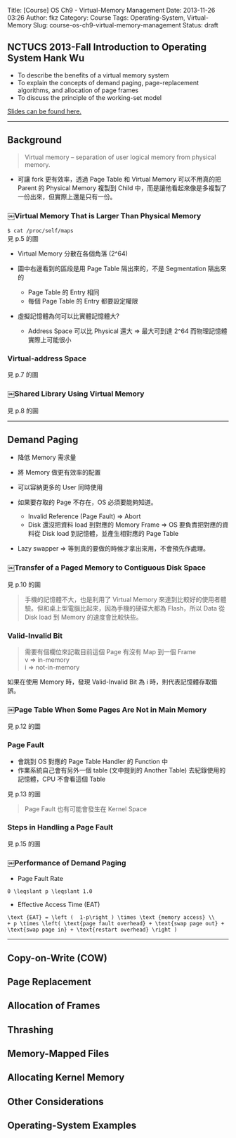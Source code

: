 Title: [Course] OS Ch9 - Virtual-Memory Management
Date: 2013-11-26 03:26
Author: fkz
Category: Course
Tags: Operating-System, Virtual-Memory
Slug: course-os-ch9-virtual-memory-management
Status: draft

## NCTUCS 2013-Fall Introduction to Operating System Hank Wu  
+ To describe the benefits of a virtual memory system  
+ To explain the concepts of demand paging, page-replacement algorithms, and allocation of page frames  
+ To discuss the principle of the working-set model  
  
<script async class="speakerdeck-embed" data-id="81ccbd30387801315ae85eae0478e863" data-ratio="1.33333333333333" src="//speakerdeck.com/assets/embed.js"></script>  
  
[Slides can be found here.](https://speakerdeck.com/fkz/os-ch9-virtual-memory-management)  
  
<!--more-->  
  
---  
## Background  
> Virtual memory – separation of user logical memory from physical memory.  
  
+ 可讓 fork 更有效率，透過 Page Table 和 Virtual Memory 可以不用真的把 Parent 的 Physical Memory 複製到 Child 中，而是讓他看起來像是多複製了一份出來，但實際上還是只有一份。  
  
### ￼Virtual Memory That is Larger Than Physical Memory  
  
` $ cat /proc/self/maps `  
見 p.5 的圖  
  
+ Virtual Memory 分散在各個角落 (2^64)  
+ 圖中右邊看到的區段是用 Page Table 隔出來的，不是 Segmentation 隔出來的  
    + Page Table 的 Entry 相同  
    + 每個 Page Table 的 Entry 都要設定權限  
      
+ 虛擬記憶體為何可以比實體記憶體大?  
    + Address Space 可以比 Physical 還大 => 最大可到達 2^64 而物理記憶體實際上可能很小  
      
### Virtual-address Space  
見 p.7 的圖  
  
### ￼Shared Library Using Virtual Memory  
見 p.8 的圖  
  
---  
## Demand Paging  
  
+ 降低 Memory 需求量  
+ 將 Memory 做更有效率的配置  
+ 可以容納更多的 User 同時使用  
  
+ 如果要存取的 Page 不存在，OS 必須要能夠知道。  
    + Invalid Reference (Page Fault) => Abort  
    + Disk 還沒把資料 load 到對應的 Memory Frame => OS 要負責把對應的資料從 Disk load 到記憶體，並產生相對應的 Page Table  
      
+ Lazy swapper => 等到真的要做的時候才拿出來用，不會預先作處理。  
  
### ￼Transfer of a Paged Memory to Contiguous Disk Space  
見 p.10 的圖  
  
> 手機的記憶體不大，也是利用了 Virtual Memory 來達到比較好的使用者體驗。但和桌上型電腦比起來，因為手機的硬碟大都為 Flash，所以 Data 從 Disk load 到 Memory 的速度會比較快些。  
  
### Valid-Invalid Bit  
> 需要有個欄位來記載目前這個 Page 有沒有 Map 到一個 Frame  
> v => in-memory  
> i => not-in-memory  
  
如果在使用 Memory 時，發現 Valid-Invalid Bit 為 i 時，則代表記憶體存取錯誤。  
  
### ￼Page Table When Some Pages Are Not in Main Memory  
見 p.12 的圖  
  
### Page Fault  
  
+ 會跳到 OS 對應的 Page Table Handler 的 Function 中  
+ 作業系統自己會有另外一個 table (文中提到的 Another Table) 去紀錄使用的記憶體，CPU 不會看這個 Table  
  
見 p.13 的圖  
  
> Page Fault 也有可能會發生在 Kernel Space  
  
### Steps in Handling a Page Fault  
見 p.15 的圖  
  
### ￼Performance of Demand Paging  
  
+ Page Fault Rate  
  
```mathjax  
0 \leqslant p \leqslant 1.0  
```  
  
+ Effective Access Time (EAT)  
  
```mathjax  
\text {EAT} = \left (  1-p\right ) \times \text {memory access} \\  
+ p \times \left( \text{page fault overhead} + \text{swap page out} + \text{swap page in} + \text{restart overhead} \right )  
```  
  
---  
## Copy-on-Write (COW)  
## Page Replacement  
## Allocation of Frames  
## Thrashing  
## Memory-Mapped Files  
## Allocating Kernel Memory  
## Other Considerations  
## Operating-System Examples  
